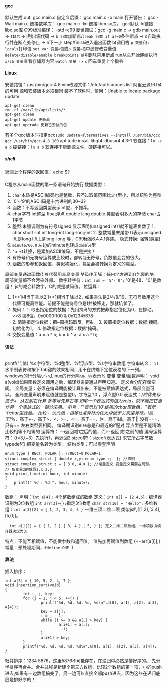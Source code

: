 #### gcc
默认生成.out: gcc main.c 
自定义后缀： gcc main.c -o main 
打开警告： gcc -Wall main.c
链接数学库： gcc main.c -lm 链接libm.so库。   gcc默认-lc链接libc.so库
C99标准编译： -std=c99
断点调试：gcc -g main.c -> gdb main.out -> start -> l列出源代码 -> `b 行数`加断点/`break 行数 if a!=0`条件断点 -> c自动执行并在断点处停止 -> 
 n下一步 step/finish进入退出函数 bt调用栈 `p 变量`和`i locals`打印值 `set var 变量=值`或`p 变量=值`中途修改变量值 `delete/disable/enable breakpoints 编号`删除禁用断点 run从头开始连续执行 `x/7b 变量`查看存储器内容 `watch 变量 -> c` 回车重复上个指令 
#### Linux
安装路径：/usr/bin/gcc-4.8
vim改源文件：/etc/apt/sources.list 阿里云源16.04的可用 源和安装版本必须相同
装不了软件时，慎用：Unable to locate package update
```
apt-get clean
rm -rf /var/lib/apt/lists/*
apt-get clean
apt-get update 更新源
apt-get upgrade 更新已安装的包
```
有多个gcc版本时指定gcc`sudo update-alternatives --install /usr/bin/gcc gcc /usr/bin/gcc-4.8 100`
aptitude install libqt4-dbus=4.4.3-1
软连接：`ln -s a b` 硬链接：`ln a b` 软连接不能删源文件，硬链接可以。
##### shell
返回上个程序的返回值：echo $?
####
C程序从main函数的第一条语句开始执行
数据类型：
  1. `char`本质是ASCII编码也是整数，只不过取值范围比`int`型小，所以统称为整型
  2. '0'~'9'的ASCII码是十六进制的30~39
  3. 函数：不写返回类型表示int型，不推荐。
  4. char字符 int整型 float浮点 double  long double 类型表明多大的存储 char占1字节
  5. 整型:未强调则为有符号signed 显示声明(unsigned int)1就不能表负数了
    1. char short-int int long-int long-long-int
    2. 整数常量末尾带 U表示unsigned I/L是long II/LL是long-long 等，C99标准6.4.4.1详述。
隐式转换:        强转(类型)
  1. `minute/60.0` 左边的minute也转成`double`型
  2. `'a'+1`转换，是累加ASCII编码，不是拼接！
  3. 有符号和无符号运算或比较时，都转为无符号，负数值会变的很大。
  4. 函数的形参和返回值，类似初始化，类型会被转换为定义的类型。

局部变量通过函数传参代替用全局变量
块级作用域：任何地方遇到{}包裹的块，局部变量都不会污染外部。
数字转字符：`int sum = '5'-'0';`  '0'是48，"0"是数组！ js的减会转数字，C的减是减码值。
位运算：
  1. 1<<1相当于乘以2,1>>1相当于除以2，如果乘法是2/4/8/16，无符号数用这个代替可提高性能。前提不能是符号位是1并被移走，那就坑爹了。
  2. 掩码： 
    1. 取出指定位的数据：先用掩码的方式把非指定位化为0，在挪动。 >>8 挪8位。0x0000ff00 & 0x12345678  
    2. 清除指定位数据：把~原掩码取反，再&。 
    3. 设置指定位数据：数据|掩码。初始化为1。 
    4. 修改指定位数据：数据^掩码。
  3. 交换变量值：a = a ^ b; b = b ^ a; a = a ^ b;
#### 语法
```

```
printf("",值) %c字符型、%d整型、%f浮点型、%s字符串数组
字符串转义： `\t`水平制表符和按下Tab键的效果相同，用于在终端下定位表格的下一列。 windows的行分隔`\r\n`,Linux的行分隔`\n`。`%%`表示%
变量
  变量/函数声明： void a(void)如果函数定义调用之后，编译器需要通过声明知道。
  定义会分配存储空间。
  全局变量：必须在编译期能被计算出来，不能被赋值表达式，局部变量可以。 全局变量声明未赋值就是整型0，字符型'\0'，浮点型0.0
表达式：*/的优先级高于+- 从左到右计算 多等号先算右等 如果一个表达式的值为void，就不能把它当作另一个表达式的一部分来用。
引号：""表示以'\0'结尾的char型数组，''表示一个char型变量。
比较：
  优先级：相等性运算符的优先级低于关系运算符。!高于*/%，高于+-，高于>、<、>=、<=，高于==、!=，高于&&，高于||
  没有===，只有==
  左右类型要相同。
  编译期识别else总是和最近的if配对
  浮点型是不能精确比较相等不相等的
运算符：
  --i返回减1之后的值，而i--返回减1之前的值
  逗号运算符：（t=3,t+3）先执行1，再返回2
  sizeof符：sizeof(表达式) 求它所占字节数
  typedef符:把变量名转为类型。
结构类型：可以嵌套声明
```
enum type { RECT, POLAR }; //RECT=0 POLAR=1
struct complex_struct { double x,y; enum type z;  }; //声明
struct complex_struct z = { 3.0, 4.0 }; //常量定义 变量定义需要在局部。
// 取变量z的成员z.x z.y
void print_time(int hour, int minute)
{
	printf(" %d : %d ", hour, minute);
}
```
数组：
  声明：`int a[4]；` 4个整数组成的数组
  定义：`int a[] = {2,4,6}；`编译器识别为3位数组  `int arr[3]={};`指定3位数组 `char str[10] = "Hello";` 
  多维数组：`int a[3][2] = { 1, 2, 3, 4, 5 };`一维三项二维二项 类似js的[[1,2],[3,4],[5,0]]。 
```
  int a[][2] = { { 1, 2 },{ 3, 4 },{ 5, } }; 定义二维二项数组，一维项数由编译器决定为3。
```
  特点：不能互相赋值，不能做参数和返回值。
  值先加再赋值到数组 {++arr[a[i]];} 
常量：预处理期间，`#define ONE 1`

#### 算法
插入排序：
```
int a[5] = { 10, 5, 2, 4, 7 };
void insertion_sort(void)
{
        int i, j, key;
        for (j = 1; j < 5; ++j) {
                printf("%d, %d, %d, %d, %d\n",a[0], a[1], a[2], a[3], a[4]);
                key = a[j];
                i = j - 1;
                while (i >= 0 && a[i] > key) {
                        a[i+1] = a[i];
                        --i;
                }
                a[i+1] = key;
        }
        printf("%d, %d, %d, %d, %d\n",a[0], a[1], a[2], a[3], a[4]);
}
```
归并排序：1234 5876，这里5876不可能存在，在递归中必然是排好序的。 先分半排序再合并。合并过程是新建个第三方数组，比较2个数组的第一项，小的push进去,如果有一边数组搞完了，另一边可以直接全部push进去，因为这些在递归底层是排好序的！

